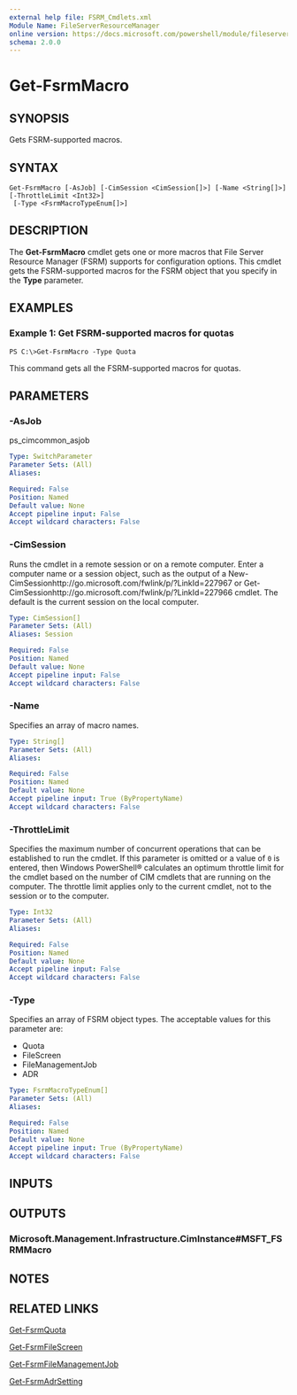 ```yaml
---
external help file: FSRM_Cmdlets.xml
Module Name: FileServerResourceManager
online version: https://docs.microsoft.com/powershell/module/fileserverresourcemanager/get-fsrmmacro?view=windowsserver2012-ps&wt.mc_id=ps-gethelp
schema: 2.0.0
---
```


# Get-FsrmMacro

## SYNOPSIS
Gets FSRM-supported macros.

## SYNTAX

```
Get-FsrmMacro [-AsJob] [-CimSession <CimSession[]>] [-Name <String[]>] [-ThrottleLimit <Int32>]
 [-Type <FsrmMacroTypeEnum[]>]
```

## DESCRIPTION
The **Get-FsrmMacro** cmdlet gets one or more macros that File Server Resource Manager (FSRM) supports for configuration options.
This cmdlet gets the FSRM-supported macros for the FSRM object that you specify in the **Type** parameter.

## EXAMPLES

### Example 1: Get FSRM-supported macros for quotas
```
PS C:\>Get-FsrmMacro -Type Quota
```

This command gets all the FSRM-supported macros for quotas.

## PARAMETERS

### -AsJob
ps_cimcommon_asjob

```yaml
Type: SwitchParameter
Parameter Sets: (All)
Aliases: 

Required: False
Position: Named
Default value: None
Accept pipeline input: False
Accept wildcard characters: False
```

### -CimSession
Runs the cmdlet in a remote session or on a remote computer.
Enter a computer name or a session object, such as the output of a New-CimSessionhttp://go.microsoft.com/fwlink/p/?LinkId=227967 or Get-CimSessionhttp://go.microsoft.com/fwlink/p/?LinkId=227966 cmdlet.
The default is the current session on the local computer.

```yaml
Type: CimSession[]
Parameter Sets: (All)
Aliases: Session

Required: False
Position: Named
Default value: None
Accept pipeline input: False
Accept wildcard characters: False
```

### -Name
Specifies an array of macro names.

```yaml
Type: String[]
Parameter Sets: (All)
Aliases: 

Required: False
Position: Named
Default value: None
Accept pipeline input: True (ByPropertyName)
Accept wildcard characters: False
```

### -ThrottleLimit
Specifies the maximum number of concurrent operations that can be established to run the cmdlet.
If this parameter is omitted or a value of `0` is entered, then Windows PowerShell® calculates an optimum throttle limit for the cmdlet based on the number of CIM cmdlets that are running on the computer.
The throttle limit applies only to the current cmdlet, not to the session or to the computer.

```yaml
Type: Int32
Parameter Sets: (All)
Aliases: 

Required: False
Position: Named
Default value: None
Accept pipeline input: False
Accept wildcard characters: False
```

### -Type
Specifies an array of FSRM object types.
The acceptable values for this parameter are:
- Quota
- FileScreen
- FileManagementJob
- ADR

```yaml
Type: FsrmMacroTypeEnum[]
Parameter Sets: (All)
Aliases: 

Required: False
Position: Named
Default value: None
Accept pipeline input: True (ByPropertyName)
Accept wildcard characters: False
```

## INPUTS

## OUTPUTS

### Microsoft.Management.Infrastructure.CimInstance#MSFT_FSRMMacro

## NOTES

## RELATED LINKS

[Get-FsrmQuota](./Get-FsrmQuota.md)

[Get-FsrmFileScreen](./Get-FsrmFileScreen.md)

[Get-FsrmFileManagementJob](./Get-FsrmFileManagementJob.md)

[Get-FsrmAdrSetting](./Get-FsrmAdrSetting.md)

